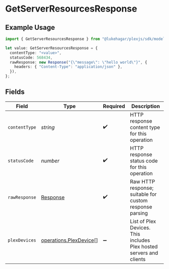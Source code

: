 # GetServerResourcesResponse

## Example Usage

```typescript
import { GetServerResourcesResponse } from "@lukehagar/plexjs/sdk/models/operations";

let value: GetServerResourcesResponse = {
  contentType: "<value>",
  statusCode: 568434,
  rawResponse: new Response("{\"message\": \"hello world\"}", {
    headers: { "Content-Type": "application/json" },
  }),
};
```

## Fields

| Field                                                                   | Type                                                                    | Required                                                                | Description                                                             |
| ----------------------------------------------------------------------- | ----------------------------------------------------------------------- | ----------------------------------------------------------------------- | ----------------------------------------------------------------------- |
| `contentType`                                                           | *string*                                                                | :heavy_check_mark:                                                      | HTTP response content type for this operation                           |
| `statusCode`                                                            | *number*                                                                | :heavy_check_mark:                                                      | HTTP response status code for this operation                            |
| `rawResponse`                                                           | [Response](https://developer.mozilla.org/en-US/docs/Web/API/Response)   | :heavy_check_mark:                                                      | Raw HTTP response; suitable for custom response parsing                 |
| `plexDevices`                                                           | [operations.PlexDevice](../../../sdk/models/operations/plexdevice.md)[] | :heavy_minus_sign:                                                      | List of Plex Devices. This includes Plex hosted servers and clients     |